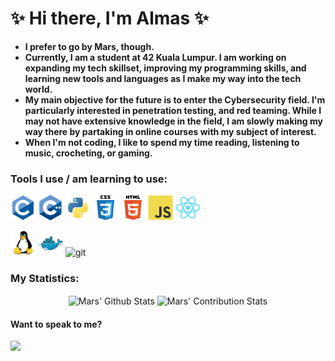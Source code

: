# :sparkles: Hi there, I'm Almas :sparkles:
<p> 
	<b>
	<ul>
	<li>I prefer to go by Mars, though.</li>
	<li>Currently, I am a student at 42 Kuala Lumpur. I am working on expanding my tech skillset, improving my programming skills, and learning new tools and languages as I make my way into the tech world.</li>
	<li>My main objective for the future is to enter the Cybersecurity field. I'm particularly interested in penetration testing, and red teaming. While I may not have extensive knowledge in the field, I am slowly making my way there by partaking in online courses with my subject of interest.</li>
	<li> When I'm not coding, I like to spend my time reading, listening to music, crocheting, or gaming.</li>
	</ul>
	</b>
</p>

### Tools I use / am learning to use:
<p align="left">
<a> <img src="https://raw.githubusercontent.com/devicons/devicon/master/icons/c/c-original.svg" alt="c" width="40" height="40"/> </a>
<a> <img src="https://raw.githubusercontent.com/devicons/devicon/master/icons/cplusplus/cplusplus-original.svg" alt="cplusplus" width="40" height="40"/> </a>
<a> <img src="https://raw.githubusercontent.com/devicons/devicon/master/icons/python/python-original.svg" alt="python" width="40" height="40"/> </a>
<a> <img src="https://raw.githubusercontent.com/devicons/devicon/master/icons/css3/css3-original-wordmark.svg" alt="css3" width="40" height="40"/> </a>
<a> <img src="https://raw.githubusercontent.com/devicons/devicon/master/icons/html5/html5-original-wordmark.svg" alt="html5" width="40" height="40"/> </a>
<a> <img src="https://raw.githubusercontent.com/devicons/devicon/master/icons/javascript/javascript-original.svg" alt="javascript" width="40" height="40"/> </a>
<a> <img src="https://raw.githubusercontent.com/devicons/devicon/55609aa5bd817ff167afce0d965585c92040787a/icons/react/react-original.svg" alt="css3" width="40" height="40"/> </a>
</p>
<p>
<a><img src="https://raw.githubusercontent.com/devicons/devicon/master/icons/linux/linux-original.svg" width="40" height="40"/></a>
<a><img src="https://raw.githubusercontent.com/devicons/devicon/master/icons/docker/docker-original.svg" width="40" height="40"/></a>
<a> <img src="https://www.vectorlogo.zone/logos/git-scm/git-scm-icon.svg" alt="git" width="40" height="40"/> </a>
</p>

### My Statistics:
<p align="center">
	<img align="center" width="400" src="https://github-readme-stats.vercel.app/api?username=M4rrs&theme=neon&hide_border=true" alt="Mars' Github Stats"/>
	<img align="center" width="400" src="https://streak-stats.demolab.com/?user=M4rrs&currStreakNum=2FD3EB&fire=pink&sideLabels=F00&date_format=[Y.]n.j&theme=neon&sideLabels=b241d8&hide_border=true" alt="Mars' Contribution Stats"/>
</p>

#### Want to speak to me?
<a href="mailto:almasnorazman2803@gmail.com"><img src="https://img.shields.io/badge/gmail-D14836?&style=for-the-badge&logo=gmail&logoColor=white"></a> 

